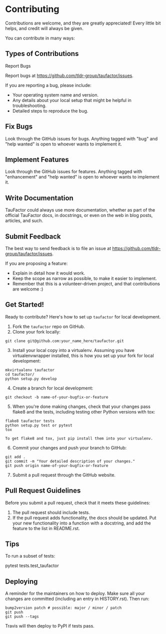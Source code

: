 # Contributing

Contributions are welcome, and they are greatly appreciated! Every little bit
helps, and credit will always be given.

You can contribute in many ways:

## Types of Contributions

Report Bugs

Report bugs at https://github.com/tldr-group/taufactor/issues.

If you are reporting a bug, please include:

-   Your operating system name and version.
-   Any details about your local setup that might be helpful in troubleshooting.
-   Detailed steps to reproduce the bug.

## Fix Bugs

Look through the GitHub issues for bugs. Anything tagged with "bug" and "help
wanted" is open to whoever wants to implement it.

## Implement Features

Look through the GitHub issues for features. Anything tagged with "enhancement"
and "help wanted" is open to whoever wants to implement it.

## Write Documentation

TauFactor could always use more documentation, whether as part of the
official TauFactor docs, in docstrings, or even on the web in blog posts,
articles, and such.

## Submit Feedback

The best way to send feedback is to file an issue at https://github.com/tldr-group/taufactor/issues.

If you are proposing a feature:

-   Explain in detail how it would work.
-   Keep the scope as narrow as possible, to make it easier to implement.
-   Remember that this is a volunteer-driven project, and that contributions
    are welcome :)

## Get Started!

Ready to contribute? Here's how to set up `taufactor` for local development.

1. Fork the `taufactor` repo on GitHub.
2. Clone your fork locally:

```
git clone git@github.com:your_name_here/taufactor.git
```

3. Install your local copy into a virtualenv. Assuming you have virtualenvwrapper installed, this is how you set up your fork for local development:

```
mkvirtualenv taufactor
cd taufactor/
python setup.py develop
```

4. Create a branch for local development:

```
git checkout -b name-of-your-bugfix-or-feature
```

5. When you're done making changes, check that your changes pass flake8 and the
   tests, including testing other Python versions with tox:

```
flake8 taufactor tests
python setup.py test or pytest
tox
```

    To get flake8 and tox, just pip install them into your virtualenv.

6. Commit your changes and push your branch to GitHub:

```
git add .
git commit -m "Your detailed description of your changes."
git push origin name-of-your-bugfix-or-feature
```

7. Submit a pull request through the GitHub website.

## Pull Request Guidelines

Before you submit a pull request, check that it meets these guidelines:

1. The pull request should include tests.
2. If the pull request adds functionality, the docs should be updated. Put
   your new functionality into a function with a docstring, and add the
   feature to the list in README.rst.

## Tips

To run a subset of tests:

pytest tests.test_taufactor

## Deploying

A reminder for the maintainers on how to deploy.
Make sure all your changes are committed (including an entry in HISTORY.rst).
Then run:

```
bump2version patch # possible: major / minor / patch
git push
git push --tags
```

Travis will then deploy to PyPI if tests pass.

